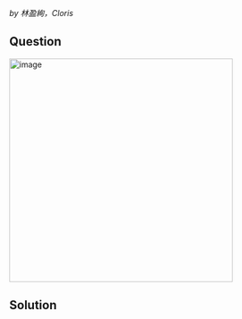 *by 林盈絢，Cloris*

## Question

<img width="400" alt="image" src="https://github.com/user-attachments/assets/fa148a5f-c720-4153-985e-f0ee10d6f18e" />

## Solution
